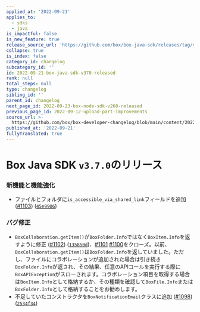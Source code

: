 ```yaml
---
applied_at: '2022-09-21'
applies_to:
  - sdks
  - java
is_impactful: false
is_new_feature: true
release_source_url: 'https://github.com/box/box-java-sdk/releases/tag/v3.7.0'
collapse: true
is_index: false
category_id: changelog
subcategory_id: ''
id: 2022-09-21-box-java-sdk-v370-released
rank: null
total_steps: null
type: changelog
sibling_id: ''
parent_id: changelog
next_page_id: 2022-09-23-box-node-sdk-v260-released
previous_page_id: 2022-09-12-upload-part-improvements
source_url: >-
  https://github.com/box/box-developer-changelog/blob/main/content/2022/09-21-box-java-sdk-v370-released.md
published_at: '2022-09-21'
fullyTranslated: true
---
```

# Box Java SDK `v3.7.0`のリリース

### 新機能と機能強化

* ファイルとフォルダに`is_accessible_via_shared_link`フィールドを追加 ([#1103][1]) ([`45e9906`][2])

### バグ修正

* `BoxCollaboration.getItem()`が`BoxFolder.Info`ではなく`BoxItem.Info`を返すように修正 ([#1102][3]) ([`135850d`][4])、[#1101][5] [#1100][6]をクローズ。以前、`BoxCollaboration.getItem()`は`BoxFolder.Info`を返していました。ただし、ファイルにコラボレーションが追加された場合は引き続き`BoxFolder.Info`が返され、その結果、任意のAPIコールを実行する際に`BoxAPIException`がスローされます。コラボレーション項目を取得する場合は`BoxItem.Info`として格納するか、その種類を確認して`BoxFile.Info`または`BoxFolder.Info`として格納することをお勧めします。
* 不足していたコンストラクタを`BoxNotificationEmail`クラスに追加 ([#1098][7]) ([`2534f34`][8])

[1]: https://github.com/box/box-java-sdk/issues/1103

[2]: https://github.com/box/box-java-sdk/commit/45e9906efca6a7f2d4d738914dc804de12d3646e

[3]: https://github.com/box/box-java-sdk/issues/1102

[4]: https://github.com/box/box-java-sdk/commit/135850d97164ee5f6d74708d74c531f7fa8bee26

[5]: https://github.com/box/box-java-sdk/issues/1101

[6]: https://github.com/box/box-java-sdk/issues/1100

[7]: https://github.com/box/box-java-sdk/issues/1098

[8]: https://github.com/box/box-java-sdk/commit/2534f34133f9554abd1e80fc1555659a2c52b23f
